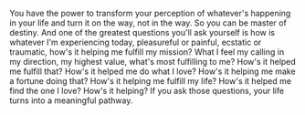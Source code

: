 You have the power to transform your perception of whatever's happening in your life and turn it on the way, not in the way. So you can be master of destiny. And one of the greatest questions you'll ask yourself is how is whatever I'm experiencing today, pleasureful or painful, ecstatic or traumatic, how's it helping me fulfill my mission? What I feel my calling in my direction, my highest value, what's most fulfilling to me? How's it helped me fulfill that? How's it helped me do what I love? How's it helping me make a fortune doing that? How's it helping me fulfill my life? How's it helped me find the one I love? How's it helping? If you ask those questions, your life turns into a meaningful pathway.